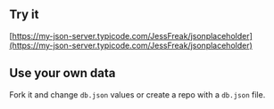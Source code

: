 ## Try it

[https://my-json-server.typicode.com/JessFreak/jsonplaceholder](https://my-json-server.typicode.com/JessFreak/jsonplaceholder)

## Use your own data

Fork it and change `db.json` values or create a repo with a `db.json` file.
